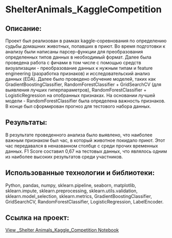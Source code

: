 # ShelterAnimals_KaggleCompetition
## Описание:
Проект был реализован в рамках kaggle-соревнования по определению судьбы домашних животных, попавших в приют. 
Во время подготовки к анализу были написаны парсер-функции для преобразования определенных типов данных в необходимый формат. Далее была проведена работа с фичами в том числе с помощью средств визуализации - преобразование данных к нужным типам и feature engineering (разработка признаков) и исследовательский анализ данных (EDA). Далее было проведено обучение моделей, таких как GradientBoostingClassifier, RandomForestClassifier + GridSearchCV (для выявления лучших гиперпараметров), RandomForestClassifier + LogisticRegression на отобранных признаках. На основании лучшей модели - RandomForestClassifier была определена важность признаков. В конце был сформирован прогноз для тестового набора данных.

## Результаты:
В результате проведенного анализа было выявлено, что наиболее важным признаком был час, в который животное покидало приют. Этот час передавался в неназванном столбце с среди прочих временных данных.
F1 Score составил 0,67 на тестовых данных, что являлось одним из наиболее высоких результатов среди участников.

## Использованные технологии и библиотеки:
Python, pandas, numpy, sklearn.pipeline, seaborn, matplotlib, sklearn.impute,  sklearn.preprocessing, sklearn.utils.validation, sklearn.model_selection, sklearn.metrics,  GradientBoostingClassifier, GridSearchCV, RandomForestClassifier, LogisticRegression, LabelEncoder.

## Ссылка на проект:
[View _Shelter Animals_Kaggle_Competition Notebook](./ShelterAnimals_KaggleCompetition_UrusovaEV.ipynb)
